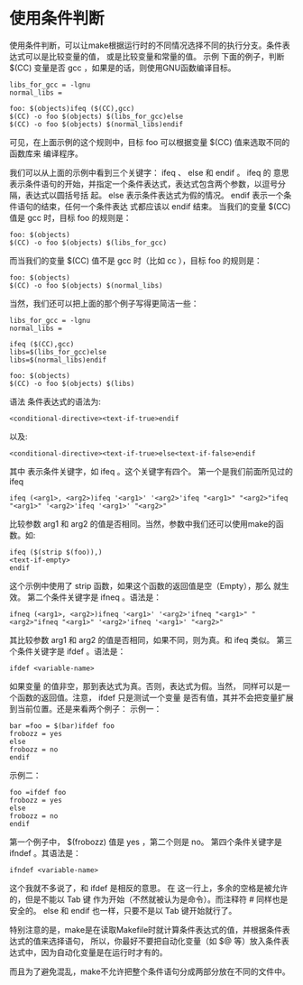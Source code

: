 # 使用条件判断
使用条件判断，可以让make根据运行时的不同情况选择不同的执行分支。条件表达式可以是比较变量的值， 或是比较变量和常量的值。
示例
下面的例子，判断 $(CC) 变量是否 gcc ，如果是的话，则使用GNU函数编译目标。
```
libs_for_gcc = -lgnu
normal_libs =

foo: $(objects)ifeq ($(CC),gcc)
$(CC) -o foo $(objects) $(libs_for_gcc)else
$(CC) -o foo $(objects) $(normal_libs)endif
```
可见，在上面示例的这个规则中，目标 foo 可以根据变量 $(CC) 值来选取不同的函数库来 编译程序。

我们可以从上面的示例中看到三个关键字： ifeq 、 else 和 endif 。 ifeq 的 意思表示条件语句的开始，并指定一个条件表达式，表达式包含两个参数，以逗号分隔，表达式以圆括号括 起。 else 表示条件表达式为假的情况。 endif 表示一个条件语句的结束，任何一个条件表达 式都应该以 endif 结束。
当我们的变量 $(CC) 值是 gcc 时，目标 foo 的规则是：
```
foo: $(objects)
$(CC) -o foo $(objects) $(libs_for_gcc)
```
而当我们的变量 $(CC) 值不是 gcc 时（比如 cc ），目标 foo 的规则是：
```
foo: $(objects)
$(CC) -o foo $(objects) $(normal_libs)
```
当然，我们还可以把上面的那个例子写得更简洁一些：
```
libs_for_gcc = -lgnu
normal_libs =

ifeq ($(CC),gcc)
libs=$(libs_for_gcc)else
libs=$(normal_libs)endif

foo: $(objects)
$(CC) -o foo $(objects) $(libs)
```
语法
条件表达式的语法为:
```
<conditional-directive><text-if-true>endif
```
以及:
```
<conditional-directive><text-if-true>else<text-if-false>endif
```
其中 <conditional-directive> 表示条件关键字，如 ifeq 。这个关键字有四个。
第一个是我们前面所见过的 ifeq
```
ifeq (<arg1>, <arg2>)ifeq '<arg1>' '<arg2>'ifeq "<arg1>" "<arg2>"ifeq "<arg1>" '<arg2>'ifeq '<arg1>' "<arg2>"
```
比较参数 arg1 和 arg2 的值是否相同。当然，参数中我们还可以使用make的函数。如:
```
ifeq ($(strip $(foo)),)
<text-if-empty>
endif
```
这个示例中使用了 strip 函数，如果这个函数的返回值是空（Empty），那么 <text-if-empty> 就生效。
第二个条件关键字是 ifneq 。语法是：
```
ifneq (<arg1>, <arg2>)ifneq '<arg1>' '<arg2>'ifneq "<arg1>" "<arg2>"ifneq "<arg1>" '<arg2>'ifneq '<arg1>' "<arg2>"
```
其比较参数 arg1 和 arg2 的值是否相同，如果不同，则为真。和 ifeq 类似。
第三个条件关键字是 ifdef 。语法是：
```
ifdef <variable-name>
```
如果变量 <variable-name> 的值非空，那到表达式为真。否则，表达式为假。当然， <variable-name> 同样可以是一个函数的返回值。注意， ifdef 只是测试一个变量 是否有值，其并不会把变量扩展到当前位置。还是来看两个例子：
示例一：
```
bar =foo = $(bar)ifdef foo
frobozz = yes
else
frobozz = no
endif
```
示例二：
```
foo =ifdef foo
frobozz = yes
else
frobozz = no
endif
```
第一个例子中， $(frobozz) 值是 yes ，第二个则是 no。
第四个条件关键字是 ifndef 。其语法是：
```
ifndef <variable-name>
```
这个我就不多说了，和 ifdef 是相反的意思。
在 <conditional-directive> 这一行上，多余的空格是被允许的，但是不能以 Tab 键 作为开始（不然就被认为是命令）。而注释符 # 同样也是安全的。 else 和 endif 也一样，只要不是以 Tab 键开始就行了。

特别注意的是，make是在读取Makefile时就计算条件表达式的值，并根据条件表达式的值来选择语句， 所以，你最好不要把自动化变量（如 $@ 等）放入条件表达式中，因为自动化变量是在运行时才有的。

而且为了避免混乱，make不允许把整个条件语句分成两部分放在不同的文件中。